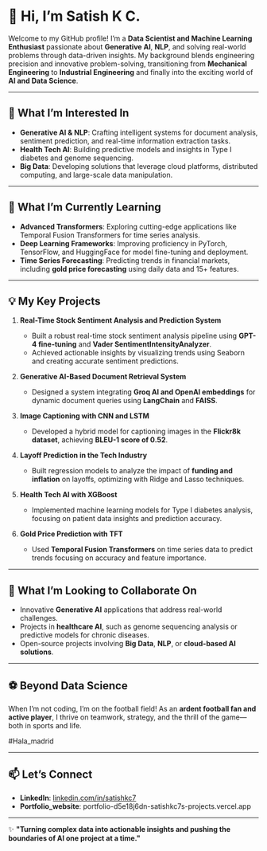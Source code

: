 # 👋 Hi, I’m Satish K C. 

Welcome to my GitHub profile! I’m a **Data Scientist and Machine Learning Enthusiast** passionate about **Generative AI**, **NLP**, and solving real-world problems through data-driven insights. My background blends engineering precision and innovative problem-solving, transitioning from **Mechanical Engineering** to **Industrial Engineering** and finally into the exciting world of **AI and Data Science**.

---

## 👀 What I’m Interested In  
- **Generative AI & NLP**: Crafting intelligent systems for document analysis, sentiment prediction, and real-time information extraction tasks.  
- **Health Tech AI**: Building predictive models and insights in Type I diabetes and genome sequencing.  
- **Big Data**: Developing solutions that leverage cloud platforms, distributed computing, and large-scale data manipulation.

---

## 🌱 What I’m Currently Learning  
- **Advanced Transformers**: Exploring cutting-edge applications like Temporal Fusion Transformers for time series analysis.  
- **Deep Learning Frameworks**: Improving proficiency in PyTorch, TensorFlow, and HuggingFace for model fine-tuning and deployment.  
- **Time Series Forecasting**: Predicting trends in financial markets, including **gold price forecasting** using daily data and 15+ features.  

---

## 💡 My Key Projects  
1. **Real-Time Stock Sentiment Analysis and Prediction System**  
   - Built a robust real-time stock sentiment analysis pipeline using **GPT-4 fine-tuning** and **Vader SentimentIntensityAnalyzer**.  
   - Achieved actionable insights by visualizing trends using Seaborn and creating accurate sentiment predictions.  

2. **Generative AI-Based Document Retrieval System**  
   - Designed a system integrating **Groq AI and OpenAI embeddings** for dynamic document queries using **LangChain** and **FAISS**.  

3. **Image Captioning with CNN and LSTM**  
   - Developed a hybrid model for captioning images in the **Flickr8k dataset**, achieving **BLEU-1 score of 0.52**.  

4. **Layoff Prediction in the Tech Industry**  
   - Built regression models to analyze the impact of **funding and inflation** on layoffs, optimizing with Ridge and Lasso techniques.

5. **Health Tech AI with XGBoost**  
   - Implemented machine learning models for Type I diabetes analysis, focusing on patient data insights and prediction accuracy.  

6. **Gold Price Prediction with TFT**  
   - Used **Temporal Fusion Transformers** on time series data to predict trends focusing on accuracy and feature importance.  

---

## 💞️ What I’m Looking to Collaborate On  
- Innovative **Generative AI** applications that address real-world challenges.  
- Projects in **healthcare AI**, such as genome sequencing analysis or predictive models for chronic diseases.  
- Open-source projects involving **Big Data**, **NLP**, or **cloud-based AI solutions**.  

---

## ⚽ Beyond Data Science  
When I’m not coding, I’m on the football field! As an **ardent football fan and active player**, I thrive on teamwork, strategy, and the thrill of the game—both in sports and life. 

#Hala_madrid

---

## 📫 Let’s Connect  
- **LinkedIn**: [linkedin.com/in/satishkc7](https://www.linkedin.com/in/satishkc7/)
- **Portfolio_website**: portfolio-d5e18j6dn-satishkc7s-projects.vercel.app
  

---

✨ **"Turning complex data into actionable insights and pushing the boundaries of AI one project at a time."**  
